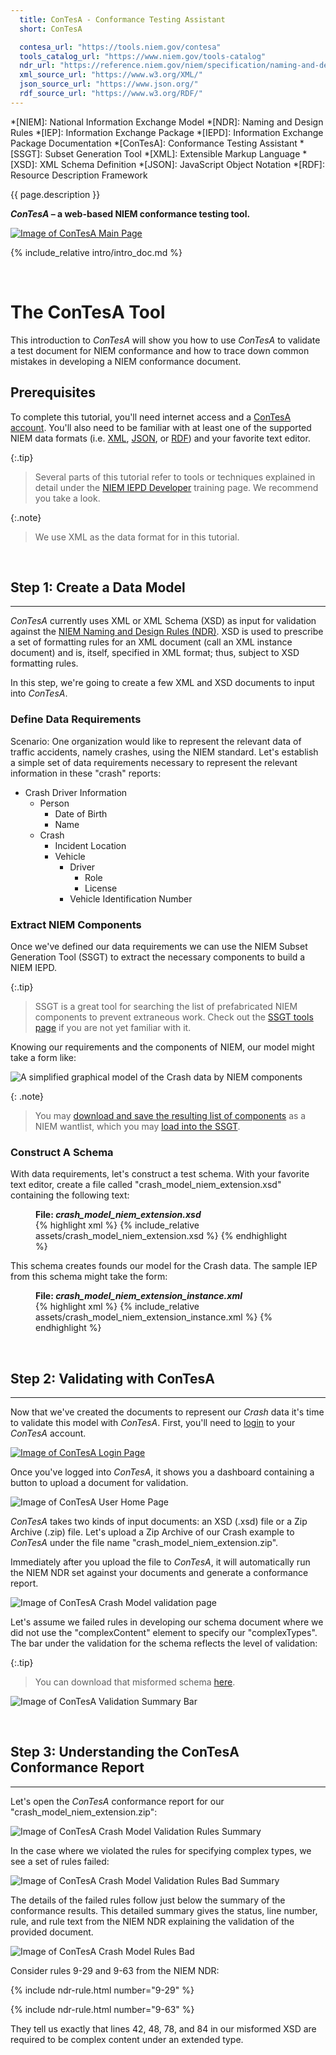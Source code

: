 ```yaml
---
  title: ConTesA - Conformance Testing Assistant
  short: ConTesA

  contesa_url: "https://tools.niem.gov/contesa"
  tools_catalog_url: "https://www.niem.gov/tools-catalog"
  ndr_url: "https://reference.niem.gov/niem/specification/naming-and-design-rules/4.0/niem-ndr-4.0.html"
  xml_source_url: "https://www.w3.org/XML/"
  json_source_url: "https://www.json.org/"
  rdf_source_url: "https://www.w3.org/RDF/"
---
```


*[NIEM]: National Information Exchange Model
*[NDR]: Naming and Design Rules
*[IEP]: Information Exchange Package
*[IEPD]: Information Exchange Package Documentation
*[ConTesA]: Conformance Testing Assistant
*[SSGT]: Subset Generation Tool
*[XML]: Extensible Markup Language
*[XSD]: XML Schema Definition
*[JSON]: JavaScript Object Notation
*[RDF]: Resource Description Framework

{{ page.description }}

<div class="introducing-movement">
    <b><i>ConTesA</i> – a web-based NIEM conformance testing tool.</b>
</div>

[![Image of ConTesA Main Page](assets/contesa_main.png
   "ConTesA Main Page")]({{page.contesa_url}})

{% include_relative intro/intro_doc.md %}

<br/>

# The ConTesA Tool

This introduction to *ConTesA* will show you how to use *ConTesA* to
validate a test document for NIEM conformance and how to trace down
common mistakes in developing a NIEM conformance document.

## Prerequisites

To complete this tutorial, you'll need internet access and a
[ConTesA account]({{page.contesa_url}}/registration). You'll also need
to be familiar with at least one of the supported NIEM data formats
(i.e. [XML]({{page.xml_source_url}}), [JSON]({{page.json_source_url}}),
or [RDF]({{page.rdf_source_url}})) and your favorite text editor.

{:.tip}
> Several parts of this tutorial refer to tools or techniques explained
> in detail under the [NIEM IEPD Developer](../../../iepd-developer)
> training page. We recommend you take a look.

{:.note}
> We use XML as the data format for in this tutorial.

<br/>

## Step 1: Create a Data Model

----------------

*ConTesA* currently uses XML or XML Schema (XSD) as input for validation
against the [NIEM Naming and Design Rules (NDR)]({{page.ndr_url}}). XSD
is used to prescribe a set of formatting rules for an XML document (call
an XML instance document) and is, itself, specified in XML format; thus,
subject to XSD formatting rules.

In this step, we're going to create a few XML and XSD documents to input
into *ConTesA*.

### Define Data Requirements

Scenario: One organization would like to represent the relevant data of
traffic accidents, namely crashes, using the NIEM standard. Let's 
establish a simple set of data requirements necessary to represent the
relevant information in these "crash" reports:

* Crash Driver Information
  * Person
    * Date of Birth
    * Name
  * Crash
    * Incident Location
    * Vehicle
      * Driver
        * Role
        * License
      * Vehicle Identification Number

### Extract NIEM Components

Once we've defined our data requirements we can use the NIEM
Subset Generation Tool (SSGT) to extract the necessary components
to build a NIEM IEPD.

{:.tip}
> SSGT is a great tool for searching the list of prefabricated
NIEM components to prevent extraneous work. Check out the [SSGT
tools page](../ssgt) if you are not yet familiar with it.

Knowing our requirements and the components of NIEM, our model
might take a form like:

![A simplified graphical model of the Crash data by NIEM
 components](assets/model.png "Crash Data Model by NIEM Components")

{: .note}
> You may [download and save the resulting list of components](assets/wantlist.xml)
> as a NIEM wantlist, which you may
> [load into the SSGT](https://tools.niem.gov/niemtools/ssgt/SSGT-Options.iepd).

### Construct A Schema

With data requirements, let's construct a test schema. With your
favorite text editor, create a file called "crash_model_niem_extension.xsd"
containing the following text:

<figure>
<figcaption><b>File: <i>crash_model_niem_extension.xsd</i></b></figcaption>
{% highlight xml %}
{% include_relative assets/crash_model_niem_extension.xsd %}
{% endhighlight %}
</figure>

This schema creates founds our model for the Crash data. The sample IEP
from this schema might take the form:

<figure>
<figcaption><b>File: <i>crash_model_niem_extension_instance.xml</i></b></figcaption>
{% highlight xml %}
{% include_relative assets/crash_model_niem_extension_instance.xml %}
{% endhighlight %}
</figure>

<br/>

## Step 2: Validating with ConTesA

----------------

Now that we've created the documents to represent our *Crash* data
it's time to validate this model with *ConTesA*. First, you'll need
to [login]({{page.contesa_url}}/login/auth) to your *ConTesA* account.

[![Image of ConTesA Login Page](assets/contesa_login.png
   "ConTesA Login Page")]({{page.contesa_url}}/login/auth)

Once you've logged into *ConTesA*, it shows you a dashboard containing
a button to upload a document for validation.

![Image of ConTesA User Home Page](assets/contesa_home.png
  "ConTesA User Home Page")

*ConTesA* takes two kinds of input documents: an XSD (.xsd) file or a
Zip Archive (.zip) file. Let's upload a Zip Archive of our Crash example
to *ConTesA* under the file name "crash_model_niem_extension.zip".

Immediately after you upload the file to *ConTesA*, it will
automatically run the NIEM NDR set against your documents and
generate a conformance report.

![Image of ConTesA Crash Model validation
  page](assets/contesa_crash_model_extension.png "ConTesA Crash Model Schema
  Validation Page")

Let's assume we failed rules in developing our schema document where we
did not use the "complexContent" element to specify our "complexTypes".
The bar under the validation for the schema reflects the level of
validation:

{:.tip}
> You can download that misformed schema
> [here](assets/crash_model_niem_extension_bad.xsd).

![Image of ConTesA Validation Summary
  Bar](assets/contesa_validation_summary.png "ConTesA Validation Summary Bar")

<br/>

## Step 3: Understanding the ConTesA Conformance Report

----------------

Let's open the *ConTesA* conformance report for our
"crash_model_niem_extension.zip":

![Image of ConTesA Crash Model Validation Rules Summary
](assets/contesa_crash_model_summary.png "ConTesA Crash Model Validation Rules Summary")

In the case where we violated the rules for specifying complex types,
we see a set of rules failed:

![Image of ConTesA Crash Model Validation Rules Bad Summary
](assets/contesa_crash_model_bad_summary.png "ConTesA Crash Model Validation Rules Bad Summary")

The details of the failed rules follow just below the summary of the
conformance results. This detailed summary gives the status, line number,
rule, and rule text from the NIEM NDR explaining the validation of the
provided document.

![Image of ConTesA Crash Model Rules Bad
](assets/contesa_crash_model_bad_rules.png "ConTesA Crash Model Rules Bad")

Consider rules 9-29 and 9-63 from the NIEM NDR:

{% include ndr-rule.html number="9-29" %}

{% include ndr-rule.html number="9-63" %}

They tell us exactly that lines 42, 48, 78, and 84 in our misformed
XSD are required to be complex content under an extended type.
